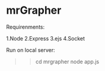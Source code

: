 # mrGrapher

Requirenments:

1.Node
2.Express
3.ejs
4.Socket

Run on local server:
>>cd mrgrapher
>>node app.js
